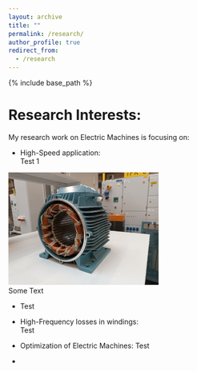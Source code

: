 ```yaml
---
layout: archive
title: ""
permalink: /research/
author_profile: true
redirect_from:
  - /research
---
```


{% include base_path %}


Research Interests:
======


My research work on Electric Machines is focusing on:
- High-Speed application:  
Test 1  
<img src='/images/homepage_electric_machines.png' style="float:none;width:300px;">
<br/> Some Text

- Test

- High-Frequency losses in windings:<br/>
Test
- Optimization of Electric Machines:
Test
- 
